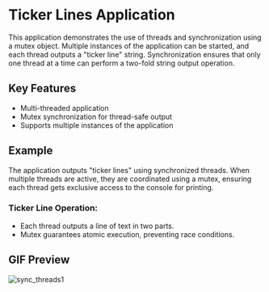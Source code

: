 # Ticker Lines Application

This application demonstrates the use of threads and synchronization using a mutex object. Multiple instances of the application can be started, and each thread outputs a "ticker line" string. Synchronization ensures that only one thread at a time can perform a two-fold string output operation.

## Key Features

- Multi-threaded application
- Mutex synchronization for thread-safe output
- Supports multiple instances of the application

## Example

The application outputs "ticker lines" using synchronized threads. When multiple threads are active, they are coordinated using a mutex, ensuring each thread gets exclusive access to the console for printing.

### Ticker Line Operation:
- Each thread outputs a line of text in two parts.
- Mutex guarantees atomic execution, preventing race conditions.

## GIF Preview

![sync_threads1](https://github.com/user-attachments/assets/ticker_lines_animation.gif)
